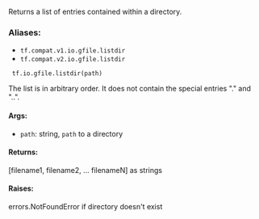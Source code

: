 Returns a list of entries contained within a directory.
### Aliases:
- `tf.compat.v1.io.gfile.listdir`
- `tf.compat.v2.io.gfile.listdir`

```
 tf.io.gfile.listdir(path)
```
The list is in arbitrary order. It does not contain the special entries "." and "..".
#### Args:
- `path`: string, `path` to a directory
#### Returns:
[filename1, filename2, ... filenameN] as strings
#### Raises:
errors.NotFoundError if directory doesn't exist

